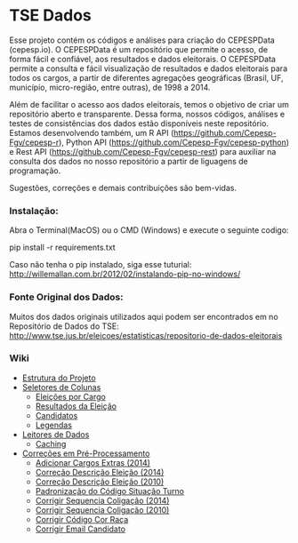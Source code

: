 # TSE Dados

Esse projeto contém os códigos e análises para criação do CEPESPData (cepesp.io). O CEPESPData é um repositório que permite o acesso, de forma fácil e confiável, aos resultados e dados eleitorais. O CEPESPData permite a consulta e fácil visualização de resultados e dados eleitorais para todos os cargos, a partir de diferentes agregações geográficas (Brasil, UF, município, micro-região, entre outras), de 1998 a 2014. 

Além de facilitar o acesso aos dados eleitorais, temos o objetivo de criar um repositório aberto e transparente. Dessa forma, nossos códigos, análises e testes de consistências dos dados estão disponíveis neste repositório. Estamos desenvolvendo também, um R API (https://github.com/Cepesp-Fgv/cepesp-r), Python API (https://github.com/Cepesp-Fgv/cepesp-python) e Rest API (https://github.com/Cepesp-Fgv/cepesp-rest) para auxiliar na consulta dos dados no nosso repositório a partir de liguagens de programação.

Sugestões, correções e demais contribuições são bem-vidas.

### Instalação:
Abra o Terminal(MacOS) ou o CMD (Windows)  e execute o seguinte codigo:

pip install -r requirements.txt

Caso não tenha o pip instalado, siga esse tuturial:
http://willemallan.com.br/2012/02/instalando-pip-no-windows/

### Fonte Original dos Dados:

Muitos dos dados originais utilizados aqui podem ser encontrados em no Repositório de Dados do TSE: http://www.tse.jus.br/eleicoes/estatisticas/repositorio-de-dados-eleitorais

### Wiki

 - [Estrutura do Projeto](https://github.com/Cepesp-Fgv/tse-dados/wiki/Estrutura)
 - [Seletores de Colunas](https://github.com/Cepesp-Fgv/tse-dados/wiki/Colunas)
   - [Eleições por Cargo](https://github.com/Cepesp-Fgv/tse-dados/wiki/Colunas#reposit%C3%B3rio-elei%C3%A7%C3%B5es-por-cargo-libtsecolumnspy)
   - [Resultados da Eleição](https://github.com/Cepesp-Fgv/tse-dados/wiki/Colunas#reposit%C3%B3rio-resultados-da-elei%C3%A7%C3%A3o-libvotoscolumnspy)
   - [Candidatos](https://github.com/Cepesp-Fgv/tse-dados/wiki/Colunas#reposit%C3%B3rio-candidatos-libcandidatoscolumnspy)
   - [Legendas](https://github.com/Cepesp-Fgv/tse-dados/wiki/Colunas#reposit%C3%B3rio-legendas-liblegendascolumnspy)
 - [Leitores de Dados](https://github.com/Cepesp-Fgv/tse-dados/wiki/Leitores)
   - [Caching](https://github.com/Cepesp-Fgv/tse-dados/wiki/Leitores#caching)
 - [Correções em Pré-Processamento](https://github.com/Cepesp-Fgv/tse-dados/wiki/Corre%C3%A7%C3%B5es-em-Pr%C3%A9-Processamento)
   - [Adicionar Cargos Extras (2014)](https://github.com/Cepesp-Fgv/tse-dados/wiki/Corre%C3%A7%C3%B5es-em-Pr%C3%A9-Processamento#adicionar-cargos-extras-2014)
   - [Correção Descrição Eleição (2014)](https://github.com/Cepesp-Fgv/tse-dados/wiki/Corre%C3%A7%C3%B5es-em-Pr%C3%A9-Processamento#corre%C3%A7%C3%A3o-descri%C3%A7%C3%A3o-elei%C3%A7%C3%A3o-2014)
   - [Correção Descrição Eleição (2010)](https://github.com/Cepesp-Fgv/tse-dados/wiki/Corre%C3%A7%C3%B5es-em-Pr%C3%A9-Processamento#corre%C3%A7%C3%A3o-descri%C3%A7%C3%A3o-elei%C3%A7%C3%A3o-2010)
   - [Padronização do Código Situação Turno](https://github.com/Cepesp-Fgv/tse-dados/wiki/Corre%C3%A7%C3%B5es-em-Pr%C3%A9-Processamento#padroniza%C3%A7%C3%A3o-do-c%C3%B3digo-situa%C3%A7%C3%A3o-turno)
   - [Corrigir Sequencia Coligação (2014)](https://github.com/Cepesp-Fgv/tse-dados/wiki/Corre%C3%A7%C3%B5es-em-Pr%C3%A9-Processamento#corrigir-sequencia-coliga%C3%A7%C3%A3o-2014)
   - [Corrigir Sequencia Coligação (2010)](https://github.com/Cepesp-Fgv/tse-dados/wiki/Corre%C3%A7%C3%B5es-em-Pr%C3%A9-Processamento#corrigir-sequencia-coliga%C3%A7%C3%A3o-2010)
   - [Corrigir Código Cor Raça](https://github.com/Cepesp-Fgv/tse-dados/wiki/Corre%C3%A7%C3%B5es-em-Pr%C3%A9-Processamento#corrigir-c%C3%B3digo-cor-ra%C3%A7a)
   - [Corrigir Email Candidato](https://github.com/Cepesp-Fgv/tse-dados/wiki/Corre%C3%A7%C3%B5es-em-Pr%C3%A9-Processamento#corrigir-email-candidato)
